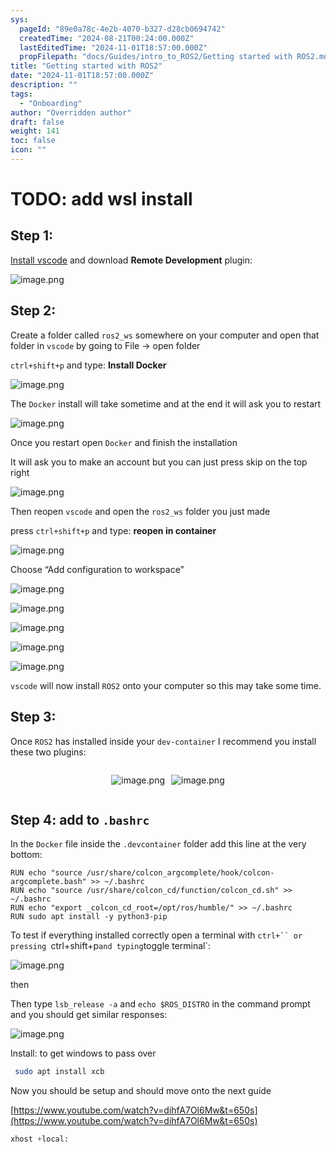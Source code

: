```yaml
---
sys:
  pageId: "89e0a78c-4e2b-4070-b327-d28cb0694742"
  createdTime: "2024-08-21T00:24:00.000Z"
  lastEditedTime: "2024-11-01T18:57:00.000Z"
  propFilepath: "docs/Guides/intro_to_ROS2/Getting started with ROS2.md"
title: "Getting started with ROS2"
date: "2024-11-01T18:57:00.000Z"
description: ""
tags:
  - "Onboarding"
author: "Overridden author"
draft: false
weight: 141
toc: false
icon: ""
---
```


# TODO: add wsl install

## Step 1:

[Install vscode](https://code.visualstudio.com/download) and download **Remote Development** plugin:

![image.png](https://prod-files-secure.s3.us-west-2.amazonaws.com/d518164a-d88e-44d1-a4ee-3adb3bd8bce0/efb52993-1881-4a40-b95e-6f020334f022/image.png?X-Amz-Algorithm=AWS4-HMAC-SHA256&X-Amz-Content-Sha256=UNSIGNED-PAYLOAD&X-Amz-Credential=ASIAZI2LB466WC22GLWC%2F20250408%2Fus-west-2%2Fs3%2Faws4_request&X-Amz-Date=20250408T032458Z&X-Amz-Expires=3600&X-Amz-Security-Token=IQoJb3JpZ2luX2VjEPP%2F%2F%2F%2F%2F%2F%2F%2F%2F%2FwEaCXVzLXdlc3QtMiJHMEUCIBXhbloDwt%2FQjvvbSo7tSAzjLjZJwpqgSD2EmSqITb3EAiEAuFRjM9GwjFv5kIVfvYReMzlnwWyve1EMKVsp7Uq62gcq%2FwMIbBAAGgw2Mzc0MjMxODM4MDUiDFJsbfZ%2F8Wm4D1On7CrcA%2FPc6lhKztuXVQRN2lEzLSyMnULXFSpuTPY%2BOs0LmF2umxj2vL9mLACD4urJVe3gFi4m7U0rxsh%2FxPs%2FG2FQe54vD9AvJ2A4FjnyS9UvPjv1ggFW%2FPdigwQLqd22xtDWu52Tcmup86MEiLuJ2CGzBbyUdrJelD66Ghb0wFUhBi3Hz12lm9oQZF8BCejxhxRwIGvo0gV2jgA9rZ1mBKfWjI1bq6c4iGPop3eQWnIJs4bXGOY6bsWue4YofsnfuBvaLkHwxj5%2Fkg8V8UpAdPU8RbQ8ngdd9pCMEztCOZdUM7l7V%2FeZKFUSL6HobYBmcmgvss%2BAg9dtJeAlgZGvmEEj%2Fym%2FKULD6l2c0BrY3Bkrw2zZMlKyd%2BwojUUqhKD1esOFOxcDNGIlLrFyNgVXpXyZ46FGyYw5AutyV85dT7Q2VYnx2nkptEXK1bEEurdjvsIBlSrxXOBgw53H5EzN4pGftURJXlwY%2FDixXUgi4YPpXfy9vek9bhQqtXUyKD%2F0OJE707uv2umu2IcKkIIVCOqkuRizeXkXC8Dru8bKznkHda%2Fzqysd3OfzHzN8JbsBs84mads7dvLW06%2BodEYL3LA4d4p3fkpanE4Kb9kmTHsvFbL%2F9ikhOxFEvBen7QW%2BMM2f0r8GOqUBg3fOY26xK%2BXlscxwUeki0RS0uyMG9PbjCMk2tO%2FTA%2FtW7ZZMWkMAjgXRunCfXwf5Uo%2FBp8g2MhgKupBO4YHuQOHdNgAt%2BoVXONJm%2FHehQP5Dzgb%2FXXsRHrASgZwG13zZwsEUNZtILao0znBmT%2FM%2BzDaQu14rD1FtsvYAaQeLBDwXBl7PMhzrRy2PtsspJjtaGuH9rVfkBrudV0T3gQnVix7NEuUv&X-Amz-Signature=464371e90cd3db97879d12c1f9f434a9f493f844855688e041f8e010210e541b&X-Amz-SignedHeaders=host&x-id=GetObject)

## Step 2:

Create a folder called `ros2_ws` somewhere on your computer and open that folder in `vscode` by going to File → open folder 

`ctrl+shift+p` and type: **Install Docker**

![image.png](https://prod-files-secure.s3.us-west-2.amazonaws.com/d518164a-d88e-44d1-a4ee-3adb3bd8bce0/2269dc0e-1cd5-47ff-bceb-c04ad9b2eab0/image.png?X-Amz-Algorithm=AWS4-HMAC-SHA256&X-Amz-Content-Sha256=UNSIGNED-PAYLOAD&X-Amz-Credential=ASIAZI2LB466WC22GLWC%2F20250408%2Fus-west-2%2Fs3%2Faws4_request&X-Amz-Date=20250408T032458Z&X-Amz-Expires=3600&X-Amz-Security-Token=IQoJb3JpZ2luX2VjEPP%2F%2F%2F%2F%2F%2F%2F%2F%2F%2FwEaCXVzLXdlc3QtMiJHMEUCIBXhbloDwt%2FQjvvbSo7tSAzjLjZJwpqgSD2EmSqITb3EAiEAuFRjM9GwjFv5kIVfvYReMzlnwWyve1EMKVsp7Uq62gcq%2FwMIbBAAGgw2Mzc0MjMxODM4MDUiDFJsbfZ%2F8Wm4D1On7CrcA%2FPc6lhKztuXVQRN2lEzLSyMnULXFSpuTPY%2BOs0LmF2umxj2vL9mLACD4urJVe3gFi4m7U0rxsh%2FxPs%2FG2FQe54vD9AvJ2A4FjnyS9UvPjv1ggFW%2FPdigwQLqd22xtDWu52Tcmup86MEiLuJ2CGzBbyUdrJelD66Ghb0wFUhBi3Hz12lm9oQZF8BCejxhxRwIGvo0gV2jgA9rZ1mBKfWjI1bq6c4iGPop3eQWnIJs4bXGOY6bsWue4YofsnfuBvaLkHwxj5%2Fkg8V8UpAdPU8RbQ8ngdd9pCMEztCOZdUM7l7V%2FeZKFUSL6HobYBmcmgvss%2BAg9dtJeAlgZGvmEEj%2Fym%2FKULD6l2c0BrY3Bkrw2zZMlKyd%2BwojUUqhKD1esOFOxcDNGIlLrFyNgVXpXyZ46FGyYw5AutyV85dT7Q2VYnx2nkptEXK1bEEurdjvsIBlSrxXOBgw53H5EzN4pGftURJXlwY%2FDixXUgi4YPpXfy9vek9bhQqtXUyKD%2F0OJE707uv2umu2IcKkIIVCOqkuRizeXkXC8Dru8bKznkHda%2Fzqysd3OfzHzN8JbsBs84mads7dvLW06%2BodEYL3LA4d4p3fkpanE4Kb9kmTHsvFbL%2F9ikhOxFEvBen7QW%2BMM2f0r8GOqUBg3fOY26xK%2BXlscxwUeki0RS0uyMG9PbjCMk2tO%2FTA%2FtW7ZZMWkMAjgXRunCfXwf5Uo%2FBp8g2MhgKupBO4YHuQOHdNgAt%2BoVXONJm%2FHehQP5Dzgb%2FXXsRHrASgZwG13zZwsEUNZtILao0znBmT%2FM%2BzDaQu14rD1FtsvYAaQeLBDwXBl7PMhzrRy2PtsspJjtaGuH9rVfkBrudV0T3gQnVix7NEuUv&X-Amz-Signature=7517d3b3f4fefdbb0f40633d8a1d322bbf05bbe4451ea163836edb1454b84127&X-Amz-SignedHeaders=host&x-id=GetObject)

The `Docker` install will take sometime and at the end it will ask you to restart

![image.png](https://prod-files-secure.s3.us-west-2.amazonaws.com/d518164a-d88e-44d1-a4ee-3adb3bd8bce0/ed233f78-be33-4b1f-b89c-9c346c0e961e/image.png?X-Amz-Algorithm=AWS4-HMAC-SHA256&X-Amz-Content-Sha256=UNSIGNED-PAYLOAD&X-Amz-Credential=ASIAZI2LB466WC22GLWC%2F20250408%2Fus-west-2%2Fs3%2Faws4_request&X-Amz-Date=20250408T032458Z&X-Amz-Expires=3600&X-Amz-Security-Token=IQoJb3JpZ2luX2VjEPP%2F%2F%2F%2F%2F%2F%2F%2F%2F%2FwEaCXVzLXdlc3QtMiJHMEUCIBXhbloDwt%2FQjvvbSo7tSAzjLjZJwpqgSD2EmSqITb3EAiEAuFRjM9GwjFv5kIVfvYReMzlnwWyve1EMKVsp7Uq62gcq%2FwMIbBAAGgw2Mzc0MjMxODM4MDUiDFJsbfZ%2F8Wm4D1On7CrcA%2FPc6lhKztuXVQRN2lEzLSyMnULXFSpuTPY%2BOs0LmF2umxj2vL9mLACD4urJVe3gFi4m7U0rxsh%2FxPs%2FG2FQe54vD9AvJ2A4FjnyS9UvPjv1ggFW%2FPdigwQLqd22xtDWu52Tcmup86MEiLuJ2CGzBbyUdrJelD66Ghb0wFUhBi3Hz12lm9oQZF8BCejxhxRwIGvo0gV2jgA9rZ1mBKfWjI1bq6c4iGPop3eQWnIJs4bXGOY6bsWue4YofsnfuBvaLkHwxj5%2Fkg8V8UpAdPU8RbQ8ngdd9pCMEztCOZdUM7l7V%2FeZKFUSL6HobYBmcmgvss%2BAg9dtJeAlgZGvmEEj%2Fym%2FKULD6l2c0BrY3Bkrw2zZMlKyd%2BwojUUqhKD1esOFOxcDNGIlLrFyNgVXpXyZ46FGyYw5AutyV85dT7Q2VYnx2nkptEXK1bEEurdjvsIBlSrxXOBgw53H5EzN4pGftURJXlwY%2FDixXUgi4YPpXfy9vek9bhQqtXUyKD%2F0OJE707uv2umu2IcKkIIVCOqkuRizeXkXC8Dru8bKznkHda%2Fzqysd3OfzHzN8JbsBs84mads7dvLW06%2BodEYL3LA4d4p3fkpanE4Kb9kmTHsvFbL%2F9ikhOxFEvBen7QW%2BMM2f0r8GOqUBg3fOY26xK%2BXlscxwUeki0RS0uyMG9PbjCMk2tO%2FTA%2FtW7ZZMWkMAjgXRunCfXwf5Uo%2FBp8g2MhgKupBO4YHuQOHdNgAt%2BoVXONJm%2FHehQP5Dzgb%2FXXsRHrASgZwG13zZwsEUNZtILao0znBmT%2FM%2BzDaQu14rD1FtsvYAaQeLBDwXBl7PMhzrRy2PtsspJjtaGuH9rVfkBrudV0T3gQnVix7NEuUv&X-Amz-Signature=a4cd95f5a975578ba4a0662f5c95f32287df1c4c854462e333ea37305587af03&X-Amz-SignedHeaders=host&x-id=GetObject)

Once you restart open `Docker` and finish the installation

It will ask you to make an account but you can just press skip on the top right

![image.png](https://prod-files-secure.s3.us-west-2.amazonaws.com/d518164a-d88e-44d1-a4ee-3adb3bd8bce0/21010ad9-1659-4fd9-9f59-9932a09b2a3d/image.png?X-Amz-Algorithm=AWS4-HMAC-SHA256&X-Amz-Content-Sha256=UNSIGNED-PAYLOAD&X-Amz-Credential=ASIAZI2LB466WC22GLWC%2F20250408%2Fus-west-2%2Fs3%2Faws4_request&X-Amz-Date=20250408T032458Z&X-Amz-Expires=3600&X-Amz-Security-Token=IQoJb3JpZ2luX2VjEPP%2F%2F%2F%2F%2F%2F%2F%2F%2F%2FwEaCXVzLXdlc3QtMiJHMEUCIBXhbloDwt%2FQjvvbSo7tSAzjLjZJwpqgSD2EmSqITb3EAiEAuFRjM9GwjFv5kIVfvYReMzlnwWyve1EMKVsp7Uq62gcq%2FwMIbBAAGgw2Mzc0MjMxODM4MDUiDFJsbfZ%2F8Wm4D1On7CrcA%2FPc6lhKztuXVQRN2lEzLSyMnULXFSpuTPY%2BOs0LmF2umxj2vL9mLACD4urJVe3gFi4m7U0rxsh%2FxPs%2FG2FQe54vD9AvJ2A4FjnyS9UvPjv1ggFW%2FPdigwQLqd22xtDWu52Tcmup86MEiLuJ2CGzBbyUdrJelD66Ghb0wFUhBi3Hz12lm9oQZF8BCejxhxRwIGvo0gV2jgA9rZ1mBKfWjI1bq6c4iGPop3eQWnIJs4bXGOY6bsWue4YofsnfuBvaLkHwxj5%2Fkg8V8UpAdPU8RbQ8ngdd9pCMEztCOZdUM7l7V%2FeZKFUSL6HobYBmcmgvss%2BAg9dtJeAlgZGvmEEj%2Fym%2FKULD6l2c0BrY3Bkrw2zZMlKyd%2BwojUUqhKD1esOFOxcDNGIlLrFyNgVXpXyZ46FGyYw5AutyV85dT7Q2VYnx2nkptEXK1bEEurdjvsIBlSrxXOBgw53H5EzN4pGftURJXlwY%2FDixXUgi4YPpXfy9vek9bhQqtXUyKD%2F0OJE707uv2umu2IcKkIIVCOqkuRizeXkXC8Dru8bKznkHda%2Fzqysd3OfzHzN8JbsBs84mads7dvLW06%2BodEYL3LA4d4p3fkpanE4Kb9kmTHsvFbL%2F9ikhOxFEvBen7QW%2BMM2f0r8GOqUBg3fOY26xK%2BXlscxwUeki0RS0uyMG9PbjCMk2tO%2FTA%2FtW7ZZMWkMAjgXRunCfXwf5Uo%2FBp8g2MhgKupBO4YHuQOHdNgAt%2BoVXONJm%2FHehQP5Dzgb%2FXXsRHrASgZwG13zZwsEUNZtILao0znBmT%2FM%2BzDaQu14rD1FtsvYAaQeLBDwXBl7PMhzrRy2PtsspJjtaGuH9rVfkBrudV0T3gQnVix7NEuUv&X-Amz-Signature=56d175e18da8f02540b4d6a4b05d7eef45884c05ba39b8603fe791b5c17d0640&X-Amz-SignedHeaders=host&x-id=GetObject)

Then reopen `vscode` and open the `ros2_ws` folder you just made

press `ctrl+shift+p` and type: **reopen in container**

![image.png](https://prod-files-secure.s3.us-west-2.amazonaws.com/d518164a-d88e-44d1-a4ee-3adb3bd8bce0/4e93b8c2-41ad-488c-8095-c74205196118/image.png?X-Amz-Algorithm=AWS4-HMAC-SHA256&X-Amz-Content-Sha256=UNSIGNED-PAYLOAD&X-Amz-Credential=ASIAZI2LB466WC22GLWC%2F20250408%2Fus-west-2%2Fs3%2Faws4_request&X-Amz-Date=20250408T032458Z&X-Amz-Expires=3600&X-Amz-Security-Token=IQoJb3JpZ2luX2VjEPP%2F%2F%2F%2F%2F%2F%2F%2F%2F%2FwEaCXVzLXdlc3QtMiJHMEUCIBXhbloDwt%2FQjvvbSo7tSAzjLjZJwpqgSD2EmSqITb3EAiEAuFRjM9GwjFv5kIVfvYReMzlnwWyve1EMKVsp7Uq62gcq%2FwMIbBAAGgw2Mzc0MjMxODM4MDUiDFJsbfZ%2F8Wm4D1On7CrcA%2FPc6lhKztuXVQRN2lEzLSyMnULXFSpuTPY%2BOs0LmF2umxj2vL9mLACD4urJVe3gFi4m7U0rxsh%2FxPs%2FG2FQe54vD9AvJ2A4FjnyS9UvPjv1ggFW%2FPdigwQLqd22xtDWu52Tcmup86MEiLuJ2CGzBbyUdrJelD66Ghb0wFUhBi3Hz12lm9oQZF8BCejxhxRwIGvo0gV2jgA9rZ1mBKfWjI1bq6c4iGPop3eQWnIJs4bXGOY6bsWue4YofsnfuBvaLkHwxj5%2Fkg8V8UpAdPU8RbQ8ngdd9pCMEztCOZdUM7l7V%2FeZKFUSL6HobYBmcmgvss%2BAg9dtJeAlgZGvmEEj%2Fym%2FKULD6l2c0BrY3Bkrw2zZMlKyd%2BwojUUqhKD1esOFOxcDNGIlLrFyNgVXpXyZ46FGyYw5AutyV85dT7Q2VYnx2nkptEXK1bEEurdjvsIBlSrxXOBgw53H5EzN4pGftURJXlwY%2FDixXUgi4YPpXfy9vek9bhQqtXUyKD%2F0OJE707uv2umu2IcKkIIVCOqkuRizeXkXC8Dru8bKznkHda%2Fzqysd3OfzHzN8JbsBs84mads7dvLW06%2BodEYL3LA4d4p3fkpanE4Kb9kmTHsvFbL%2F9ikhOxFEvBen7QW%2BMM2f0r8GOqUBg3fOY26xK%2BXlscxwUeki0RS0uyMG9PbjCMk2tO%2FTA%2FtW7ZZMWkMAjgXRunCfXwf5Uo%2FBp8g2MhgKupBO4YHuQOHdNgAt%2BoVXONJm%2FHehQP5Dzgb%2FXXsRHrASgZwG13zZwsEUNZtILao0znBmT%2FM%2BzDaQu14rD1FtsvYAaQeLBDwXBl7PMhzrRy2PtsspJjtaGuH9rVfkBrudV0T3gQnVix7NEuUv&X-Amz-Signature=8f774fbe7d084fb4cd3fdc3ce14d36c48be50cc5d48314941c04360316e97ab6&X-Amz-SignedHeaders=host&x-id=GetObject)

Choose “Add configuration to workspace”

![image.png](https://prod-files-secure.s3.us-west-2.amazonaws.com/d518164a-d88e-44d1-a4ee-3adb3bd8bce0/9560b282-5060-4989-ba37-97e7b2c22476/image.png?X-Amz-Algorithm=AWS4-HMAC-SHA256&X-Amz-Content-Sha256=UNSIGNED-PAYLOAD&X-Amz-Credential=ASIAZI2LB466WC22GLWC%2F20250408%2Fus-west-2%2Fs3%2Faws4_request&X-Amz-Date=20250408T032458Z&X-Amz-Expires=3600&X-Amz-Security-Token=IQoJb3JpZ2luX2VjEPP%2F%2F%2F%2F%2F%2F%2F%2F%2F%2FwEaCXVzLXdlc3QtMiJHMEUCIBXhbloDwt%2FQjvvbSo7tSAzjLjZJwpqgSD2EmSqITb3EAiEAuFRjM9GwjFv5kIVfvYReMzlnwWyve1EMKVsp7Uq62gcq%2FwMIbBAAGgw2Mzc0MjMxODM4MDUiDFJsbfZ%2F8Wm4D1On7CrcA%2FPc6lhKztuXVQRN2lEzLSyMnULXFSpuTPY%2BOs0LmF2umxj2vL9mLACD4urJVe3gFi4m7U0rxsh%2FxPs%2FG2FQe54vD9AvJ2A4FjnyS9UvPjv1ggFW%2FPdigwQLqd22xtDWu52Tcmup86MEiLuJ2CGzBbyUdrJelD66Ghb0wFUhBi3Hz12lm9oQZF8BCejxhxRwIGvo0gV2jgA9rZ1mBKfWjI1bq6c4iGPop3eQWnIJs4bXGOY6bsWue4YofsnfuBvaLkHwxj5%2Fkg8V8UpAdPU8RbQ8ngdd9pCMEztCOZdUM7l7V%2FeZKFUSL6HobYBmcmgvss%2BAg9dtJeAlgZGvmEEj%2Fym%2FKULD6l2c0BrY3Bkrw2zZMlKyd%2BwojUUqhKD1esOFOxcDNGIlLrFyNgVXpXyZ46FGyYw5AutyV85dT7Q2VYnx2nkptEXK1bEEurdjvsIBlSrxXOBgw53H5EzN4pGftURJXlwY%2FDixXUgi4YPpXfy9vek9bhQqtXUyKD%2F0OJE707uv2umu2IcKkIIVCOqkuRizeXkXC8Dru8bKznkHda%2Fzqysd3OfzHzN8JbsBs84mads7dvLW06%2BodEYL3LA4d4p3fkpanE4Kb9kmTHsvFbL%2F9ikhOxFEvBen7QW%2BMM2f0r8GOqUBg3fOY26xK%2BXlscxwUeki0RS0uyMG9PbjCMk2tO%2FTA%2FtW7ZZMWkMAjgXRunCfXwf5Uo%2FBp8g2MhgKupBO4YHuQOHdNgAt%2BoVXONJm%2FHehQP5Dzgb%2FXXsRHrASgZwG13zZwsEUNZtILao0znBmT%2FM%2BzDaQu14rD1FtsvYAaQeLBDwXBl7PMhzrRy2PtsspJjtaGuH9rVfkBrudV0T3gQnVix7NEuUv&X-Amz-Signature=81a4849300f62be2fe3bc2b4c4decec74897a465cbba83f464a2a9b2bfbe81ac&X-Amz-SignedHeaders=host&x-id=GetObject)

![image.png](https://prod-files-secure.s3.us-west-2.amazonaws.com/d518164a-d88e-44d1-a4ee-3adb3bd8bce0/2ee63f81-886b-48e8-a553-dc6e5eac99e4/image.png?X-Amz-Algorithm=AWS4-HMAC-SHA256&X-Amz-Content-Sha256=UNSIGNED-PAYLOAD&X-Amz-Credential=ASIAZI2LB466WC22GLWC%2F20250408%2Fus-west-2%2Fs3%2Faws4_request&X-Amz-Date=20250408T032458Z&X-Amz-Expires=3600&X-Amz-Security-Token=IQoJb3JpZ2luX2VjEPP%2F%2F%2F%2F%2F%2F%2F%2F%2F%2FwEaCXVzLXdlc3QtMiJHMEUCIBXhbloDwt%2FQjvvbSo7tSAzjLjZJwpqgSD2EmSqITb3EAiEAuFRjM9GwjFv5kIVfvYReMzlnwWyve1EMKVsp7Uq62gcq%2FwMIbBAAGgw2Mzc0MjMxODM4MDUiDFJsbfZ%2F8Wm4D1On7CrcA%2FPc6lhKztuXVQRN2lEzLSyMnULXFSpuTPY%2BOs0LmF2umxj2vL9mLACD4urJVe3gFi4m7U0rxsh%2FxPs%2FG2FQe54vD9AvJ2A4FjnyS9UvPjv1ggFW%2FPdigwQLqd22xtDWu52Tcmup86MEiLuJ2CGzBbyUdrJelD66Ghb0wFUhBi3Hz12lm9oQZF8BCejxhxRwIGvo0gV2jgA9rZ1mBKfWjI1bq6c4iGPop3eQWnIJs4bXGOY6bsWue4YofsnfuBvaLkHwxj5%2Fkg8V8UpAdPU8RbQ8ngdd9pCMEztCOZdUM7l7V%2FeZKFUSL6HobYBmcmgvss%2BAg9dtJeAlgZGvmEEj%2Fym%2FKULD6l2c0BrY3Bkrw2zZMlKyd%2BwojUUqhKD1esOFOxcDNGIlLrFyNgVXpXyZ46FGyYw5AutyV85dT7Q2VYnx2nkptEXK1bEEurdjvsIBlSrxXOBgw53H5EzN4pGftURJXlwY%2FDixXUgi4YPpXfy9vek9bhQqtXUyKD%2F0OJE707uv2umu2IcKkIIVCOqkuRizeXkXC8Dru8bKznkHda%2Fzqysd3OfzHzN8JbsBs84mads7dvLW06%2BodEYL3LA4d4p3fkpanE4Kb9kmTHsvFbL%2F9ikhOxFEvBen7QW%2BMM2f0r8GOqUBg3fOY26xK%2BXlscxwUeki0RS0uyMG9PbjCMk2tO%2FTA%2FtW7ZZMWkMAjgXRunCfXwf5Uo%2FBp8g2MhgKupBO4YHuQOHdNgAt%2BoVXONJm%2FHehQP5Dzgb%2FXXsRHrASgZwG13zZwsEUNZtILao0znBmT%2FM%2BzDaQu14rD1FtsvYAaQeLBDwXBl7PMhzrRy2PtsspJjtaGuH9rVfkBrudV0T3gQnVix7NEuUv&X-Amz-Signature=d0d767ddffe653f815bd5e840e3799fad1f52be876ff54e1c9ca81b1949be05b&X-Amz-SignedHeaders=host&x-id=GetObject)

![image.png](https://prod-files-secure.s3.us-west-2.amazonaws.com/d518164a-d88e-44d1-a4ee-3adb3bd8bce0/ae1580b2-b048-407e-aed9-b584224a7a04/image.png?X-Amz-Algorithm=AWS4-HMAC-SHA256&X-Amz-Content-Sha256=UNSIGNED-PAYLOAD&X-Amz-Credential=ASIAZI2LB466WC22GLWC%2F20250408%2Fus-west-2%2Fs3%2Faws4_request&X-Amz-Date=20250408T032458Z&X-Amz-Expires=3600&X-Amz-Security-Token=IQoJb3JpZ2luX2VjEPP%2F%2F%2F%2F%2F%2F%2F%2F%2F%2FwEaCXVzLXdlc3QtMiJHMEUCIBXhbloDwt%2FQjvvbSo7tSAzjLjZJwpqgSD2EmSqITb3EAiEAuFRjM9GwjFv5kIVfvYReMzlnwWyve1EMKVsp7Uq62gcq%2FwMIbBAAGgw2Mzc0MjMxODM4MDUiDFJsbfZ%2F8Wm4D1On7CrcA%2FPc6lhKztuXVQRN2lEzLSyMnULXFSpuTPY%2BOs0LmF2umxj2vL9mLACD4urJVe3gFi4m7U0rxsh%2FxPs%2FG2FQe54vD9AvJ2A4FjnyS9UvPjv1ggFW%2FPdigwQLqd22xtDWu52Tcmup86MEiLuJ2CGzBbyUdrJelD66Ghb0wFUhBi3Hz12lm9oQZF8BCejxhxRwIGvo0gV2jgA9rZ1mBKfWjI1bq6c4iGPop3eQWnIJs4bXGOY6bsWue4YofsnfuBvaLkHwxj5%2Fkg8V8UpAdPU8RbQ8ngdd9pCMEztCOZdUM7l7V%2FeZKFUSL6HobYBmcmgvss%2BAg9dtJeAlgZGvmEEj%2Fym%2FKULD6l2c0BrY3Bkrw2zZMlKyd%2BwojUUqhKD1esOFOxcDNGIlLrFyNgVXpXyZ46FGyYw5AutyV85dT7Q2VYnx2nkptEXK1bEEurdjvsIBlSrxXOBgw53H5EzN4pGftURJXlwY%2FDixXUgi4YPpXfy9vek9bhQqtXUyKD%2F0OJE707uv2umu2IcKkIIVCOqkuRizeXkXC8Dru8bKznkHda%2Fzqysd3OfzHzN8JbsBs84mads7dvLW06%2BodEYL3LA4d4p3fkpanE4Kb9kmTHsvFbL%2F9ikhOxFEvBen7QW%2BMM2f0r8GOqUBg3fOY26xK%2BXlscxwUeki0RS0uyMG9PbjCMk2tO%2FTA%2FtW7ZZMWkMAjgXRunCfXwf5Uo%2FBp8g2MhgKupBO4YHuQOHdNgAt%2BoVXONJm%2FHehQP5Dzgb%2FXXsRHrASgZwG13zZwsEUNZtILao0znBmT%2FM%2BzDaQu14rD1FtsvYAaQeLBDwXBl7PMhzrRy2PtsspJjtaGuH9rVfkBrudV0T3gQnVix7NEuUv&X-Amz-Signature=ba4c89ed074ed5234483ff5c5d4f293d5181a5664915c1562da7d3520925d978&X-Amz-SignedHeaders=host&x-id=GetObject)

![image.png](https://prod-files-secure.s3.us-west-2.amazonaws.com/d518164a-d88e-44d1-a4ee-3adb3bd8bce0/53255b28-f75e-430f-b9e3-c0ac8577e42b/image.png?X-Amz-Algorithm=AWS4-HMAC-SHA256&X-Amz-Content-Sha256=UNSIGNED-PAYLOAD&X-Amz-Credential=ASIAZI2LB466WC22GLWC%2F20250408%2Fus-west-2%2Fs3%2Faws4_request&X-Amz-Date=20250408T032458Z&X-Amz-Expires=3600&X-Amz-Security-Token=IQoJb3JpZ2luX2VjEPP%2F%2F%2F%2F%2F%2F%2F%2F%2F%2FwEaCXVzLXdlc3QtMiJHMEUCIBXhbloDwt%2FQjvvbSo7tSAzjLjZJwpqgSD2EmSqITb3EAiEAuFRjM9GwjFv5kIVfvYReMzlnwWyve1EMKVsp7Uq62gcq%2FwMIbBAAGgw2Mzc0MjMxODM4MDUiDFJsbfZ%2F8Wm4D1On7CrcA%2FPc6lhKztuXVQRN2lEzLSyMnULXFSpuTPY%2BOs0LmF2umxj2vL9mLACD4urJVe3gFi4m7U0rxsh%2FxPs%2FG2FQe54vD9AvJ2A4FjnyS9UvPjv1ggFW%2FPdigwQLqd22xtDWu52Tcmup86MEiLuJ2CGzBbyUdrJelD66Ghb0wFUhBi3Hz12lm9oQZF8BCejxhxRwIGvo0gV2jgA9rZ1mBKfWjI1bq6c4iGPop3eQWnIJs4bXGOY6bsWue4YofsnfuBvaLkHwxj5%2Fkg8V8UpAdPU8RbQ8ngdd9pCMEztCOZdUM7l7V%2FeZKFUSL6HobYBmcmgvss%2BAg9dtJeAlgZGvmEEj%2Fym%2FKULD6l2c0BrY3Bkrw2zZMlKyd%2BwojUUqhKD1esOFOxcDNGIlLrFyNgVXpXyZ46FGyYw5AutyV85dT7Q2VYnx2nkptEXK1bEEurdjvsIBlSrxXOBgw53H5EzN4pGftURJXlwY%2FDixXUgi4YPpXfy9vek9bhQqtXUyKD%2F0OJE707uv2umu2IcKkIIVCOqkuRizeXkXC8Dru8bKznkHda%2Fzqysd3OfzHzN8JbsBs84mads7dvLW06%2BodEYL3LA4d4p3fkpanE4Kb9kmTHsvFbL%2F9ikhOxFEvBen7QW%2BMM2f0r8GOqUBg3fOY26xK%2BXlscxwUeki0RS0uyMG9PbjCMk2tO%2FTA%2FtW7ZZMWkMAjgXRunCfXwf5Uo%2FBp8g2MhgKupBO4YHuQOHdNgAt%2BoVXONJm%2FHehQP5Dzgb%2FXXsRHrASgZwG13zZwsEUNZtILao0znBmT%2FM%2BzDaQu14rD1FtsvYAaQeLBDwXBl7PMhzrRy2PtsspJjtaGuH9rVfkBrudV0T3gQnVix7NEuUv&X-Amz-Signature=a4325a5c7eca533ffc1c903b21a4bc8a20b25450c7d2d80f774a37dada958cf0&X-Amz-SignedHeaders=host&x-id=GetObject)

![image.png](https://prod-files-secure.s3.us-west-2.amazonaws.com/d518164a-d88e-44d1-a4ee-3adb3bd8bce0/7c562767-5af9-4ffb-97d1-327bcdf4ee00/image.png?X-Amz-Algorithm=AWS4-HMAC-SHA256&X-Amz-Content-Sha256=UNSIGNED-PAYLOAD&X-Amz-Credential=ASIAZI2LB466WC22GLWC%2F20250408%2Fus-west-2%2Fs3%2Faws4_request&X-Amz-Date=20250408T032458Z&X-Amz-Expires=3600&X-Amz-Security-Token=IQoJb3JpZ2luX2VjEPP%2F%2F%2F%2F%2F%2F%2F%2F%2F%2FwEaCXVzLXdlc3QtMiJHMEUCIBXhbloDwt%2FQjvvbSo7tSAzjLjZJwpqgSD2EmSqITb3EAiEAuFRjM9GwjFv5kIVfvYReMzlnwWyve1EMKVsp7Uq62gcq%2FwMIbBAAGgw2Mzc0MjMxODM4MDUiDFJsbfZ%2F8Wm4D1On7CrcA%2FPc6lhKztuXVQRN2lEzLSyMnULXFSpuTPY%2BOs0LmF2umxj2vL9mLACD4urJVe3gFi4m7U0rxsh%2FxPs%2FG2FQe54vD9AvJ2A4FjnyS9UvPjv1ggFW%2FPdigwQLqd22xtDWu52Tcmup86MEiLuJ2CGzBbyUdrJelD66Ghb0wFUhBi3Hz12lm9oQZF8BCejxhxRwIGvo0gV2jgA9rZ1mBKfWjI1bq6c4iGPop3eQWnIJs4bXGOY6bsWue4YofsnfuBvaLkHwxj5%2Fkg8V8UpAdPU8RbQ8ngdd9pCMEztCOZdUM7l7V%2FeZKFUSL6HobYBmcmgvss%2BAg9dtJeAlgZGvmEEj%2Fym%2FKULD6l2c0BrY3Bkrw2zZMlKyd%2BwojUUqhKD1esOFOxcDNGIlLrFyNgVXpXyZ46FGyYw5AutyV85dT7Q2VYnx2nkptEXK1bEEurdjvsIBlSrxXOBgw53H5EzN4pGftURJXlwY%2FDixXUgi4YPpXfy9vek9bhQqtXUyKD%2F0OJE707uv2umu2IcKkIIVCOqkuRizeXkXC8Dru8bKznkHda%2Fzqysd3OfzHzN8JbsBs84mads7dvLW06%2BodEYL3LA4d4p3fkpanE4Kb9kmTHsvFbL%2F9ikhOxFEvBen7QW%2BMM2f0r8GOqUBg3fOY26xK%2BXlscxwUeki0RS0uyMG9PbjCMk2tO%2FTA%2FtW7ZZMWkMAjgXRunCfXwf5Uo%2FBp8g2MhgKupBO4YHuQOHdNgAt%2BoVXONJm%2FHehQP5Dzgb%2FXXsRHrASgZwG13zZwsEUNZtILao0znBmT%2FM%2BzDaQu14rD1FtsvYAaQeLBDwXBl7PMhzrRy2PtsspJjtaGuH9rVfkBrudV0T3gQnVix7NEuUv&X-Amz-Signature=7cf2e287c6d3e04c10a327a2f4a56693b60277f1db5e3469b15630e43b3efa8c&X-Amz-SignedHeaders=host&x-id=GetObject)

`vscode` will now install `ROS2` onto your computer so this may take some time.

## Step 3:

Once `ROS2` has installed inside your `dev-container` I recommend you install these two plugins:

<div style="display: flex;flex-direction: row; column-gap:10px; max-width: 630px;justify-content: center;">
<div>

![image.png](https://prod-files-secure.s3.us-west-2.amazonaws.com/d518164a-d88e-44d1-a4ee-3adb3bd8bce0/3fc3d550-5a54-4ba1-ba6b-faa01cdb7369/image.png?X-Amz-Algorithm=AWS4-HMAC-SHA256&X-Amz-Content-Sha256=UNSIGNED-PAYLOAD&X-Amz-Credential=ASIAZI2LB466UFWNWCI7%2F20250408%2Fus-west-2%2Fs3%2Faws4_request&X-Amz-Date=20250408T032502Z&X-Amz-Expires=3600&X-Amz-Security-Token=IQoJb3JpZ2luX2VjEPP%2F%2F%2F%2F%2F%2F%2F%2F%2F%2FwEaCXVzLXdlc3QtMiJIMEYCIQCWdZFXxsulew3plXTeA0aM91%2BE6mcoIM5XqqMKEVsp7wIhAOiOSC3evhmS%2BQPwKyclgkc9fgMLb1qa%2FahhzG3bgl23Kv8DCGwQABoMNjM3NDIzMTgzODA1IgzC%2BpTdyn62USSeqHwq3AMh%2FvKX1slP8NOl8sglVVqA5TdXq8AMWNiZyKb%2BTsy6dw94jX23ud86Ful0uA59Du0O6%2FAYZ%2FRm%2B6xBOFCWsnOE1IALmVm7xpztvLOfvs5SJn2nzr0%2By%2FXY9iKx6am1Qfq9HgCM%2Bop1%2BjHHit%2BukTk%2F%2FZ72SlP46aWaZMA51kZRZj3zkx9KncA6A%2BLF5%2Fxdp%2BvTIh1GThzPoGsp8Aao4YsZ0XwXD4iAT%2BnysAZhBVLS3eEhMURTbpG87OuMOXDFrNeStnKvBa322882qt74S%2FkjL4dcIcnlqw5QH9ToV%2Brjs5ENGKrsih5Em0Y8yDlHtv57QBVl4I92cMvEGmCV2%2FgbCVixIAzc2%2BD4QsNnIDI4arDE42vdfhiShg1YEP3jdpzmDP5wCQqC8qdFqyN8b6nwEQUsG9JKI%2FgXBQhoiot8xdaGIT5Tn4yQS5fIXnF61QWcmRZ46JwHZp7EwrrVGrv4LSF6e7m35kkahtfODwE9yrjd6j%2BAGuEf95BdpJCDN6Q3gSSxn50pjiOB%2BCEil32drhBiudX6c7Mqi9nFj4rF3tJRYxp5C8nM6sqfEWHoFaotydlnMFd7PwKrqAUG8hPRyX%2Bdhg0fq%2F%2Bsl9hvR3g7mblqDImfXZmvqeOh5TCMn9K%2FBjqkAdLAnjtwUf5bA0EyGbYZqF3CwlRM8AHClWSUK1L1ks4KZLCHLMkYgUk5MOwGHxPmpueQaenXsAucYATeDejDWzP33W4WkCEgc85Op7GemrRZHRWpceDokTSXM5WWflPij42QD4sDvQ27RLCKSdq78y7iAtEL4uYqaVVcOS2YZrKiuWfc6W0oPYn%2BfCFChkMB5bKOLSKwuUkQH1BOtbjszwk%2FgJtb&X-Amz-Signature=411db1d53d496479146ad84058d4a09797a25d5ed57f63757d5a21b8e594a270&X-Amz-SignedHeaders=host&x-id=GetObject)

</div>
<div>

![image.png](https://prod-files-secure.s3.us-west-2.amazonaws.com/d518164a-d88e-44d1-a4ee-3adb3bd8bce0/d994cc66-13c2-4093-a5a3-f84cf4601a82/image.png?X-Amz-Algorithm=AWS4-HMAC-SHA256&X-Amz-Content-Sha256=UNSIGNED-PAYLOAD&X-Amz-Credential=ASIAZI2LB466RB37FNSO%2F20250408%2Fus-west-2%2Fs3%2Faws4_request&X-Amz-Date=20250408T032502Z&X-Amz-Expires=3600&X-Amz-Security-Token=IQoJb3JpZ2luX2VjEPP%2F%2F%2F%2F%2F%2F%2F%2F%2F%2FwEaCXVzLXdlc3QtMiJHMEUCIQDKNOyPpArzFHsfWTSqaQfpgy8%2BCwx6lQdQUdqi1A7CmwIgWFznlEaLNVO6RLZhE65rJ%2BQ0yEQ%2BwkSVfQZ7MN%2BWmooq%2FwMIbBAAGgw2Mzc0MjMxODM4MDUiDPjt87Vi%2B4VG7jE%2FcyrcA4KqH4pR4D7xDDr8SlrI%2F1HSPflN8VlUcR9N3Faakvd4aY1MUVgo6XKXMRRLI1B8UjOtG7Cc8csp6pQHVn8EYGlY2zgsg4UBrjBlOIELsv1zPT%2Bn%2B3LCDjzVx3jMfCLHSzz2c4yJRC%2FkO0BvZ3O8AOlB96V7PFRF58Dn8CEKJJzkDYcfTbdJMWGJF7b1rpPX3GeEZuw8gl7SNQ3B%2Ffd8yMresrGPJqr5M%2Bc5ogfh0KoVB3MNv%2BsScTbQV%2B4KmnAt2%2BrQmYwpIDx4Iz3u%2B34cLZNeUhqnCTJHB8uKymZsXKg4uaZWXPZ98CuK7k7A5%2BDJBWrXtO9rhhUcwmb312UH2F50%2FMtqFQylpTaKERK1a3DHek6J7XciRgrJWxR3NN4O6m71SH2QSCurNmtYZICr0sKMTyCcLBZthp5DMxrMbeTBgn3Hr64B0F0u76JSfWX%2BbhAmZwoyP4sPK4%2B8qnvmq08hV1MeDDJyX3NHf%2B57k%2F2SssfsOXSyKZSmH0TpwZU0OhQNQiPbYplZ1%2BQeKNM2gIgX%2Fm64%2BiVqPVHgH3YobQY4Leap1IPDeoz3ciwiChqGApRyMz%2BxCiVSrnk7b918M0sdO1e5TiOj9NzJnmBJcRZ21zeLTHpTBw1Yvt80MLyf0r8GOqUBV7K%2F1hVdMQDkcFIAlI6lDcS2YUvjzSIcvn2CCWicUgGKYLUXABTGn7KXN2pOQxLfBRti29xfRS089A15znXkPphQODX9wVzO6B5qLQdfWvG5fopj7U0AqVwf8nBtpRA%2FEiq80sk9KfE0cVQ2nFpSD5GwQVTguw%2FutGNDYIUBN8%2FSQPZo6UuCrCS4NA7Y6NRe%2B01%2Ffz2gxi5tf7yNj3el1YQfnOx%2B&X-Amz-Signature=ea71c771a2318224742b1b7555a1d64482778d2db0521a0b2d4e34755124d1f2&X-Amz-SignedHeaders=host&x-id=GetObject)

</div>
</div>

## Step 4: add to `.bashrc`

In the `Docker` file inside the `.devcontainer` folder add this line at the very bottom: 

```docker
RUN echo "source /usr/share/colcon_argcomplete/hook/colcon-argcomplete.bash" >> ~/.bashrc
RUN echo "source /usr/share/colcon_cd/function/colcon_cd.sh" >> ~/.bashrc
RUN echo "export _colcon_cd_root=/opt/ros/humble/" >> ~/.bashrc
RUN sudo apt install -y python3-pip 
```

To test if everything installed correctly open a terminal with `ctrl+`` or pressing `ctrl+shift+p` and typing `toggle terminal`:

![image.png](https://prod-files-secure.s3.us-west-2.amazonaws.com/d518164a-d88e-44d1-a4ee-3adb3bd8bce0/6a4943d8-b04e-4c02-9a58-775f3384d1a5/image.png?X-Amz-Algorithm=AWS4-HMAC-SHA256&X-Amz-Content-Sha256=UNSIGNED-PAYLOAD&X-Amz-Credential=ASIAZI2LB466WC22GLWC%2F20250408%2Fus-west-2%2Fs3%2Faws4_request&X-Amz-Date=20250408T032458Z&X-Amz-Expires=3600&X-Amz-Security-Token=IQoJb3JpZ2luX2VjEPP%2F%2F%2F%2F%2F%2F%2F%2F%2F%2FwEaCXVzLXdlc3QtMiJHMEUCIBXhbloDwt%2FQjvvbSo7tSAzjLjZJwpqgSD2EmSqITb3EAiEAuFRjM9GwjFv5kIVfvYReMzlnwWyve1EMKVsp7Uq62gcq%2FwMIbBAAGgw2Mzc0MjMxODM4MDUiDFJsbfZ%2F8Wm4D1On7CrcA%2FPc6lhKztuXVQRN2lEzLSyMnULXFSpuTPY%2BOs0LmF2umxj2vL9mLACD4urJVe3gFi4m7U0rxsh%2FxPs%2FG2FQe54vD9AvJ2A4FjnyS9UvPjv1ggFW%2FPdigwQLqd22xtDWu52Tcmup86MEiLuJ2CGzBbyUdrJelD66Ghb0wFUhBi3Hz12lm9oQZF8BCejxhxRwIGvo0gV2jgA9rZ1mBKfWjI1bq6c4iGPop3eQWnIJs4bXGOY6bsWue4YofsnfuBvaLkHwxj5%2Fkg8V8UpAdPU8RbQ8ngdd9pCMEztCOZdUM7l7V%2FeZKFUSL6HobYBmcmgvss%2BAg9dtJeAlgZGvmEEj%2Fym%2FKULD6l2c0BrY3Bkrw2zZMlKyd%2BwojUUqhKD1esOFOxcDNGIlLrFyNgVXpXyZ46FGyYw5AutyV85dT7Q2VYnx2nkptEXK1bEEurdjvsIBlSrxXOBgw53H5EzN4pGftURJXlwY%2FDixXUgi4YPpXfy9vek9bhQqtXUyKD%2F0OJE707uv2umu2IcKkIIVCOqkuRizeXkXC8Dru8bKznkHda%2Fzqysd3OfzHzN8JbsBs84mads7dvLW06%2BodEYL3LA4d4p3fkpanE4Kb9kmTHsvFbL%2F9ikhOxFEvBen7QW%2BMM2f0r8GOqUBg3fOY26xK%2BXlscxwUeki0RS0uyMG9PbjCMk2tO%2FTA%2FtW7ZZMWkMAjgXRunCfXwf5Uo%2FBp8g2MhgKupBO4YHuQOHdNgAt%2BoVXONJm%2FHehQP5Dzgb%2FXXsRHrASgZwG13zZwsEUNZtILao0znBmT%2FM%2BzDaQu14rD1FtsvYAaQeLBDwXBl7PMhzrRy2PtsspJjtaGuH9rVfkBrudV0T3gQnVix7NEuUv&X-Amz-Signature=bc3f036e66aa1b0593d2d03f63ba2c4e72dc70ad7e4ddf8da2c5c94d9cdd49c3&X-Amz-SignedHeaders=host&x-id=GetObject)

then 

Then type `lsb_release -a` and `echo $ROS_DISTRO` in the command prompt and you should get similar responses:

![image.png](https://prod-files-secure.s3.us-west-2.amazonaws.com/d518164a-d88e-44d1-a4ee-3adb3bd8bce0/3e635dec-a805-4e85-8b9e-d000e5b71a4e/image.png?X-Amz-Algorithm=AWS4-HMAC-SHA256&X-Amz-Content-Sha256=UNSIGNED-PAYLOAD&X-Amz-Credential=ASIAZI2LB466WC22GLWC%2F20250408%2Fus-west-2%2Fs3%2Faws4_request&X-Amz-Date=20250408T032458Z&X-Amz-Expires=3600&X-Amz-Security-Token=IQoJb3JpZ2luX2VjEPP%2F%2F%2F%2F%2F%2F%2F%2F%2F%2FwEaCXVzLXdlc3QtMiJHMEUCIBXhbloDwt%2FQjvvbSo7tSAzjLjZJwpqgSD2EmSqITb3EAiEAuFRjM9GwjFv5kIVfvYReMzlnwWyve1EMKVsp7Uq62gcq%2FwMIbBAAGgw2Mzc0MjMxODM4MDUiDFJsbfZ%2F8Wm4D1On7CrcA%2FPc6lhKztuXVQRN2lEzLSyMnULXFSpuTPY%2BOs0LmF2umxj2vL9mLACD4urJVe3gFi4m7U0rxsh%2FxPs%2FG2FQe54vD9AvJ2A4FjnyS9UvPjv1ggFW%2FPdigwQLqd22xtDWu52Tcmup86MEiLuJ2CGzBbyUdrJelD66Ghb0wFUhBi3Hz12lm9oQZF8BCejxhxRwIGvo0gV2jgA9rZ1mBKfWjI1bq6c4iGPop3eQWnIJs4bXGOY6bsWue4YofsnfuBvaLkHwxj5%2Fkg8V8UpAdPU8RbQ8ngdd9pCMEztCOZdUM7l7V%2FeZKFUSL6HobYBmcmgvss%2BAg9dtJeAlgZGvmEEj%2Fym%2FKULD6l2c0BrY3Bkrw2zZMlKyd%2BwojUUqhKD1esOFOxcDNGIlLrFyNgVXpXyZ46FGyYw5AutyV85dT7Q2VYnx2nkptEXK1bEEurdjvsIBlSrxXOBgw53H5EzN4pGftURJXlwY%2FDixXUgi4YPpXfy9vek9bhQqtXUyKD%2F0OJE707uv2umu2IcKkIIVCOqkuRizeXkXC8Dru8bKznkHda%2Fzqysd3OfzHzN8JbsBs84mads7dvLW06%2BodEYL3LA4d4p3fkpanE4Kb9kmTHsvFbL%2F9ikhOxFEvBen7QW%2BMM2f0r8GOqUBg3fOY26xK%2BXlscxwUeki0RS0uyMG9PbjCMk2tO%2FTA%2FtW7ZZMWkMAjgXRunCfXwf5Uo%2FBp8g2MhgKupBO4YHuQOHdNgAt%2BoVXONJm%2FHehQP5Dzgb%2FXXsRHrASgZwG13zZwsEUNZtILao0znBmT%2FM%2BzDaQu14rD1FtsvYAaQeLBDwXBl7PMhzrRy2PtsspJjtaGuH9rVfkBrudV0T3gQnVix7NEuUv&X-Amz-Signature=e6758da3c6569541c871c428b0c1fb7f81b3746527530918bd434a3f08ec4281&X-Amz-SignedHeaders=host&x-id=GetObject)

Install:  to get windows to pass over

```bash
 sudo apt install xcb
```

Now you should be setup and should move onto the next guide 

[https://www.youtube.com/watch?v=dihfA7Ol6Mw&t=650s](https://www.youtube.com/watch?v=dihfA7Ol6Mw&t=650s)

```python
xhost +local:
```
